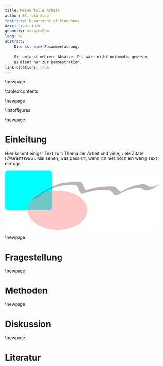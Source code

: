 ```yaml
---
title: Meine tolle Arbeit
author: Bli bla blup
institute: Department of Dingsbums
date: 01.01.1970
geometry: margin=2cm
lang: de
abstract: |
    Dies ist eine Zusammenfassung.

    Sie umfasst mehrere Absätze. Das wäre nicht notwendig gewesen,
    es dient nur zur Demonstration.
link-citations: true    
---
```

\newpage

\tableofcontents

\newpage

\listoffigures

\newpage

# Einleitung
Hier kommt einiger Text zum Thema der Arbeit und viele, viele Zitate [@Graeff1996]. Mal sehen, was passiert, wenn ich hier noch ein wenig Text einfüge.

![Eine schnell mit Inkscape erstellte Abbildung zum Testen, ob das funktioniert](figure1.png)

\newpage

# Fragestellung

\newpage

# Methoden

\newpage

# Diskussion

\newpage

# Literatur
